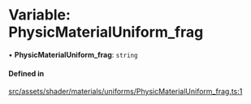 # Variable: PhysicMaterialUniform\_frag

• **PhysicMaterialUniform\_frag**: `string`

#### Defined in

[src/assets/shader/materials/uniforms/PhysicMaterialUniform_frag.ts:1](https://github.com/Orillusion/orillusion/blob/main/src/assets/shader/materials/uniforms/PhysicMaterialUniform_frag.ts#L1)
